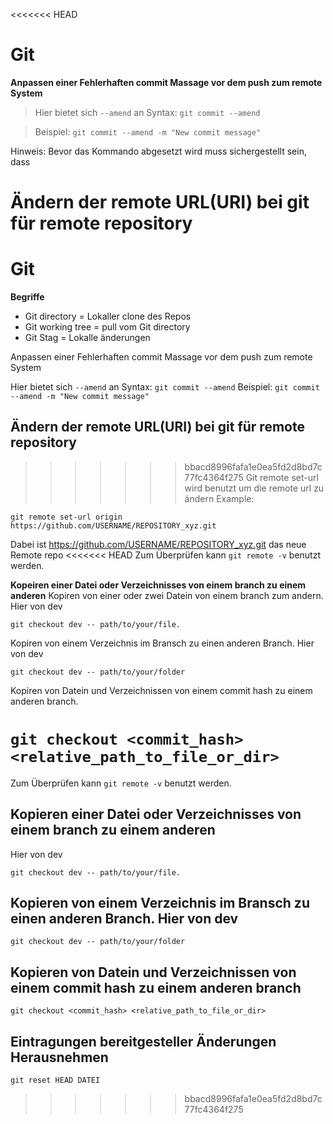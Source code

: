 <<<<<<< HEAD
# Git 

**Anpassen einer Fehlerhaften commit Massage vor dem  push zum  remote System**

> Hier bietet sich `--amend` an 
> Syntax: `git commit --amend`

> Beispiel: `git commit --amend -m "New commit message"`

Hinweis: Bevor das Kommando abgesetzt wird muss sichergestellt sein, dass 

**Ändern der remote URL(URI) bei git für remote repository**
=======
# Git

**Begriffe**

- Git directory = Lokaller clone des Repos
- Git working tree = pull vom Git directory
- Git Stag = Lokalle änderungen

Anpassen einer Fehlerhaften commit Massage vor dem  push zum  remote System

Hier bietet sich `--amend` an
Syntax: `git commit --amend`
Beispiel: `git commit --amend -m "New commit message"`

## Ändern der remote URL(URI) bei git für remote repository

>>>>>>> bbacd8996fafa1e0ea5fd2d8bd7c77fc4364f275
Git remote set-url wird benutzt um die remote url zu ändern
Example:

`git remote set-url origin https://github.com/USERNAME/REPOSITORY_xyz.git`

Dabei ist https://github.com/USERNAME/REPOSITORY_xyz.git das neue Remote repo
<<<<<<< HEAD
Zum Überprüfen kann `git remote -v` benutzt werden. 


**Kopeiren einer Datei oder Verzeichnisses von einem branch zu einem anderen**
Kopiren von einer oder zwei Datein von einem branch zum andern. Hier von dev

`git checkout dev -- path/to/your/file.`

Kopiren von einem Verzeichnis im Bransch zu einen anderen Branch. Hier von dev

`git checkout dev -- path/to/your/folder`

Kopiren von Datein und Verzeichnissen von einem commit hash zu einem anderen branch.

`git checkout <commit_hash> <relative_path_to_file_or_dir>`
=======
Zum Überprüfen kann `git remote -v` benutzt werden.

## Kopieren einer Datei oder Verzeichnisses von einem branch zu einem anderen

Hier von dev

`git checkout dev -- path/to/your/file.`

## Kopieren von einem Verzeichnis im Bransch zu einen anderen Branch. Hier von dev

`git checkout dev -- path/to/your/folder`

## Kopieren von Datein und Verzeichnissen von einem commit hash zu einem anderen branch

`git checkout <commit_hash> <relative_path_to_file_or_dir>`

## Eintragungen bereitgesteller Änderungen Herausnehmen

`git reset HEAD DATEI`
>>>>>>> bbacd8996fafa1e0ea5fd2d8bd7c77fc4364f275

